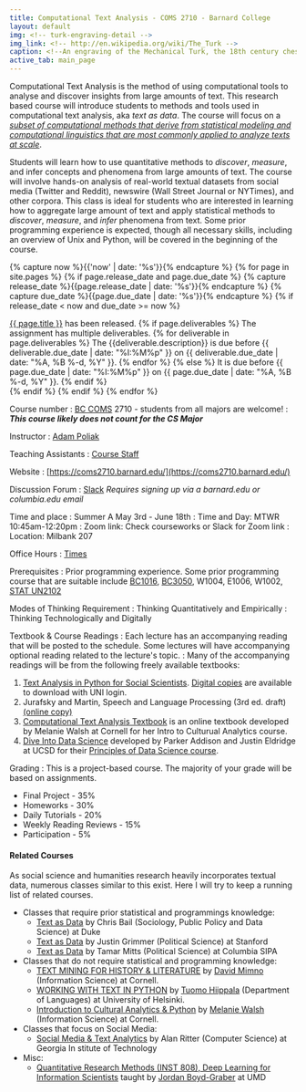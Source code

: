 ```yaml
---
title: Computational Text Analysis - COMS 2710 - Barnard College
layout: default
img: <!-- turk-engraving-detail -->
img_link: <!-- http://en.wikipedia.org/wiki/The_Turk -->
caption: <!--An engraving of the Mechanical Turk, the 18th century chess-playing automaton -->
active_tab: main_page 
---
```


Computational Text Analysis is the method of using computational tools to analyse and discover insights from large amounts of text. This research based course will introduce students to  methods and tools used in computational text analysis, aka <i>text as data</i>.
The course will focus on a [*subset of computational methods that derive from statistical modeling and computational linguistics that are most commonly applied to analyze texts at scale*](https://arcade.stanford.edu/blogs/distant-reading-after-moretti).

Students will learn how to use quantitative methods to <i>discover</i>, <i>measure</i>, and infer concepts and phenomena from large amounts of text. 
The course will involve hands-on analysis of real-world textual datasets from social media (Twitter and Reddit), newswire (Wall Street Journal or NYTimes), and other corpora. This class is ideal for students who are interested in learning how to aggregate large amount of text and apply statistical methods to <i>discover</i>, <i>measure</i>, and <i>infer</i> phenomena from text.
Some prior programming experience is expected, though all necessary skills, including an overview of Unix and Python, will be covered in the beginning of the course.

<!-- Display an alert about upcoming homework assignments -->
{% capture now %}{{'now' | date: '%s'}}{% endcapture %}
{% for page in site.pages %}
{% if page.release_date and page.due_date %}
{% capture release_date %}{{page.release_date | date: '%s'}}{% endcapture %}
{% capture due_date %}{{page.due_date | date: '%s'}}{% endcapture %}
{% if release_date < now and due_date >= now %}
<div class="alert alert-info">
<a href="{{page.url}}">{{ page.title }}</a> has been released.  
{% if page.deliverables %}
The assignment has multiple deliverables.
{% for deliverable in page.deliverables %}
The {{deliverable.description}} is due before {{ deliverable.due_date | date: "%I:%M%p" }} on {{ deliverable.due_date | date: "%A, %B %-d, %Y" }}.  
{% endfor %}
{% else %}
It is due before {{ page.due_date | date: "%I:%M%p" }} on {{ page.due_date | date: "%A, %B %-d, %Y" }}.
{% endif %}
</div>
{% endif %}
{% endif %}
{% endfor %}
<!-- End alert for upcoming homework assignments -->


<!--
<div class="alert alert-info" markdown="1">
Check out the [excellent final projects](http://crowdsourcing-class.org/final-projects-2016.html) from last year's class.
</div>
-->


Course number
: [BC COMS](http://cs.barnard.edu/) 2710 - students from all majors are welcome!
: ***This course likely does not count for the CS Major***

Instructor
: [Adam Poliak](http://azpoliak.github.io)

Teaching Assistants
: [Course Staff](staff.html) 

Website 
: [https://coms2710.barnard.edu/](https://coms2710.barnard.edu/)

Discussion Forum
: [Slack](https://join.slack.com/t/bc-coms-2710-summera/signup?x=x-p1750262862369-1734547759701-2021619427893) *Requires signing up via a barnard.edu or columbia.edu email*

Time and place
: Summer A May 3rd - June 18th
: Time and Day: MTWR 10:45am-12:20pm
: Zoom link: Check courseworks or Slack for Zoom link
: Location: Milbank 207


Office Hours
: <a href="office-hours.html">Times</a>

Prerequisites
: Prior programming experience. Some prior programming course that are suitable include [BC1016](http://coms1016.barnard.edu/), [BC3050](https://edblogs.columbia.edu/eescx3050-001-2015-3/), W1004, E1006, W1002, [STAT UN2102](https://leewtai.github.io/courses/stat_computing/syllabus.html)

Modes of Thinking Requirement
: Thinking Quantitatively and Empirically
: Thinking Technologically and Digitally

Textbook & Course Readings
: Each lecture has an accompanying reading that will be posted to the schedule. Some lectures will have accompanying optional reading related to the lecture's topic.
: Many of the accompanying readings will be from the following freely available textbooks:
1. [Text Analysis in Python for Social Scientists](https://www.cambridge.org/core/elements/text-analysis-in-python-for-social-scientists/BFAB0A3604C7E29F6198EA2F7941DFF3). [Digital copies](https://doi-org.ezproxy.cul.columbia.edu/10.1017/9781108873352) are available to download with UNI login.
1. Jurafsky and Martin, Speech and Language Processing (3rd ed. draft) [(online copy)](https://web.stanford.edu/~jurafsky/slp3/)
2. [Computational Text Analysis Textbook](https://melaniewalsh.github.io/Intro-Cultural-Analytics/welcome.html)
is an online textbook developed by
Melanie Walsh at Cornell for her Intro to Culturual Analytics course.
1. [Dive Into Data Science](https://eldridgejm.github.io/dive_into_data_science/front.html) developed by Parker Addison and Justin Eldridge at UCSD for their [Principles of Data Science course](https://sites.google.com/ucsd.edu/dsc10spring2021/syllabus).

Grading
: This is a project-based course. 
The majority of your grade will be based on assignments.
* Final Project - 35%
* Homeworks - 30%
* Daily Tutorials - 20%
* Weekly Reading Reviews - 15%
* Participation - 5%

<!---
Assignments
: During the first 4 weeks of the course, students will complete a mix of daily assignments and week long assignments. These assignments will help students master the material while preparing them for their final projects

- The daily assignments will be based on the day's lecture and then due at midnight.
- The week long assignments will cover the previous week's material and will be due at midnight on Sunday night. 

Final Project
: During the last two weeks of the course, students will primarily work on final projects. In the final projects, students will be required to collect and analyze a text corpus to answer a research question of their choosing. For the final project, students will be encouraged to develop and test their own research question but will have the option of
reproducing results from a list of approved recent research papers instead.
-->

<!--- 
* Homeworks (20%)
* Projects (25%)
* Pre-course quizes (7.5%)
* Midterm (15%)
* Final Project (25%)
* Participation (7.5%)
-->


<!-- old grading 
This is a project-based course.  Instead of exams, you will do a series of hands-on assignments and a final project.  

* Weekly assignments (45%)
* Final project (45%)
* Peer grading (5%)
* Participation (5%)
-->

<!-- Late day policy
: To account for issues that arise in these uncertain times, each student has ?? late days for the homeworks and projects.
<br>
See the [Policies](https://coms2710.barnard.edu/policies.html#late-days) for more details. -->
<!--
Each student has five free "late days". Homeworks can be submitted at most two days late. If you are out of late days, then you will not be able to submit your homework. One "day" is defined as anytime between 1 second and 24 hours after the homework deadline. The intent of the late day policy it to allow you to take extra time due to unforseen circumstances like illnesses or family emergencies, and for forseeable interruptions like on campus interviewing and religious holidays. You do not need to ask permission to use your late days. No additional late days are granted.
-->

<!--
#### Acknowledgments
A Google Cloud Education grant is supporting the computational infrastructure for the course.
<br> 
Eric Van Dusen, his staff, and The Data Science Education Community have been very helpful 
in adopting this course at Barnard. 
-->

#### Related Courses
As social science and humanities research heavily incorporates textual data, numerous classes similar to this exist.
Here I will try to keep a running list of related courses.

- Classes that require prior statistical and programmings knowledge:
  - [Text as Data](https://cbail.github.io/textasdata/Text_as_Data.html) by Chris Bail (Sociology, Public Policy and Data Science) at Duke
  - [Text as Data](https://github.com/justingrimmer/tad_19/blob/master/mac19.pdf) by Justin Grimmer (Political Science) at Stanford
  - [Text as Data](https://www.dropbox.com/s/wmqycp11757cekv/TAD_syllabus.pdf?dl=0) by Tamar Mitts (Political Science) at
 Columbia SIPA
- Classes that do not require statistical and programming knowledge:
  - [TEXT MINING FOR HISTORY & LITERATURE](https://mimno.infosci.cornell.edu/info3350/) by [David Mimno](https://mimno.infosci.cornell.edu/) (Information Science) at Cornell.
  - [WORKING WITH TEXT IN PYTHON](https://applied-language-technology.readthedocs.io/en/latest/index.html) by [Tuomo Hiippala](https://www.mv.helsinki.fi/home/thiippal/) (Department of Languages) at University of Helsinki.
  - [Introduction to Cultural Analytics & Python](https://melaniewalsh.github.io/Intro-Cultural-Analytics/welcome.html) by [Melanie Walsh](https://melaniewalsh.org/) (Information Science) at Cornell.
- Classes that focus on Social Media:  
	- [Social Media & Text Analytics](http://socialmedia-class.org/) by Alan Ritter (Computer Science) at Georgia In
stitute of Technology
- Misc:
	- [Quantitative Research Methods (INST 808), Deep Learning for Information Scientists](http://users.umiacs.umd.edu/~jbg/teaching/INST_808/) taught by [Jordan Boyd-Graber](http://users.umiacs.umd.edu/~jbg) at UMD
